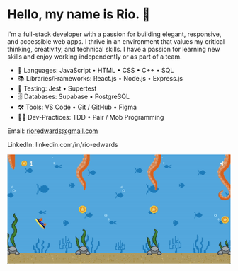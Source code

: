 # Hello, my name is Rio. 👋

I'm a full-stack developer with a passion for building elegant, responsive, and accessible web apps. I thrive in an environment that values my critical thinking, creativity, and technical skills. I have a passion for learning new skills and enjoy working independently or as part of a team.

- 📝 Languages: JavaScript • HTML • CSS • C++ • SQL
- 📚 Libraries/Frameworks: React.js • Node.js • Express.js
- 🧪 Testing: Jest • Supertest
- 🗄️ Databases: Supabase • PostgreSQL
- 🛠️ Tools: VS Code • Git / GitHub • Figma
- 👨‍💻 Dev-Practices: TDD • Pair / Mob Programming

Email: rioredwards@gmail.com  

LinkedIn: linkedin.com/in/rio-edwards  

<!---
rioredwards/rioredwards is a ✨ special ✨ repository because its `README.md` (this file) appears on your GitHub profile.
You can click the Preview link to take a look at your changes.
--->

![](https://github.com/rioredwards/rioredwards/blob/main/Swimmy_Nudibranch.gif)
